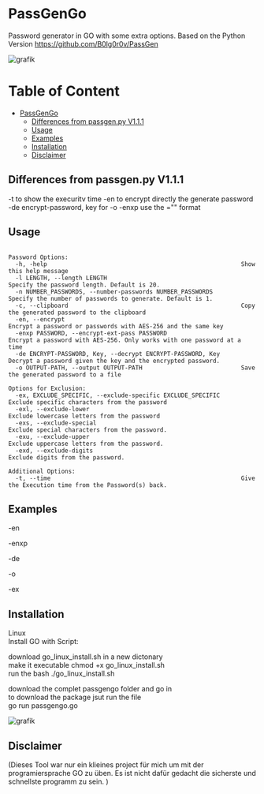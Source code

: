 # PassGenGo
Password generator in GO with some extra options. Based on the Python Version https://github.com/B0lg0r0v/PassGen

![grafik](https://github.com/K3res/PassGenGo/assets/89378576/34a00bab-3dab-45b7-9c4c-aee04019dd77)



# Table of Content
- [PassGenGo](#passgengo)
  * [Differences from passgen.py V1.1.1](#note)
  * [Usage](#usage)
  * [Examples](#examples)
  * [Installation](#installation)
  * [Disclaimer](#disclaimer)



## Differences from passgen.py V1.1.1
-t to show the execuritv time
-en to encrypt directly the generate password
-de encrypt-password, key 
for -o -enxp use the ="" format



## Usage
```

Password Options:
  -h, -help                                                       Show this help message
  -l LENGTH, --length LENGTH                                      Specify the password length. Default is 20.
  -n NUMBER_PASSWORDS, --number-passwords NUMBER_PASSWORDS        Specify the number of passwords to generate. Default is 1.
  -c, --clipboard                                                 Copy the generated password to the clipboard
  -en, --encrypt                                                  Encrypt a password or passwords with AES-256 and the same key
  -enxp PASSWORD, --encrypt-ext-pass PASSWORD                     Encrypt a password with AES-256. Only works with one password at a time
  -de ENCRYPT-PASSWORD, Key, --decrypt ENCRYPT-PASSWORD, Key      Decrypt a password given the key and the encrypted password.
  -o OUTPUT-PATH, --output OUTPUT-PATH                            Save the generated password to a file

Options for Exclusion:
  -ex, EXCLUDE_SPECIFIC, --exclude-specific EXCLUDE_SPECIFIC      Exclude specific characters from the password
  -exl, --exclude-lower                                           Exclude lowercase letters from the password
  -exs, --exclude-special                                         Exclude special characters from the password.
  -exu, --exclude-upper                                           Exclude uppercase letters from the password.
  -exd, --exclude-digits                                          Exclude digits from the password.

Additional Options:
  -t, --time                                                      Give the Execution time from the Password(s) back.

``` 

## Examples
-en 

-enxp

-de

-o

-ex



## Installation

Linux <br/>
Install GO with Script: <br/>

download go_linux_install.sh in a new dictonary <br/>
make it executable chmod +x go_linux_install.sh <br/>
run the bash ./go_linux_install.sh<br/>

download the complet passgengo folder and go in<br/>
to download the package jsut run the file <br/>
go run passgengo.go  <br/>

![grafik](https://github.com/K3res/PassGenGo/assets/89378576/449476e0-b999-46e0-b090-cdde800d89a5) <br/>




## Disclaimer
(Dieses Tool war nur ein klieines project für mich um mit der programiersprache GO zu üben. Es ist nicht dafür gedacht die sicherste und schnellste programm zu sein.  )







